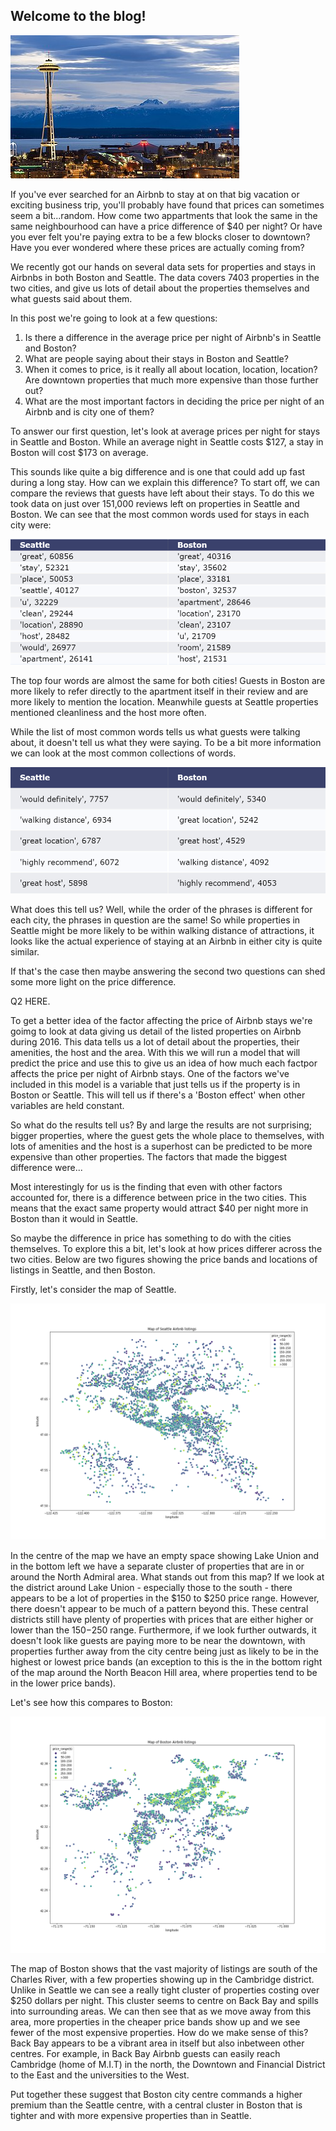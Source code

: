 ## Welcome to the blog!

<img src="/docs/assets/Seattle_Center_as_night_falls.jpg" alt="Seattle skyline">

If you've ever searched for an Airbnb to stay at on that big vacation or exciting business trip, you'll probably have found that prices can sometimes seem a bit...random.
How come two appartments that look the same in the same neighbourhood can have a price difference of $40 per night? Or have you ever felt you're paying extra to be a few blocks closer to downtown?
Have you ever wondered where these prices are actually coming from?

We recently got our hands on several data sets for properties and stays in Airbnbs in both Boston and Seattle. The data covers 7403 properties in the two cities, and give us lots of detail about the properties themselves and what guests said about them.

In this post we're going to look at a few questions:

1) Is there a difference in the average price per night of Airbnb's in Seattle and Boston?
2) What are people saying about their stays in Boston and Seattle?
3) When it comes to price, is it really all about location, location, location? Are downtown properties that much more expensive than those further out?
4) What are the most important factors in deciding the price per night of an Airbnb and is city one of them? 

To answer our first question, let's look at average prices per night for stays in Seattle and Boston. While an average night in Seattle costs $127, a stay in Boston will cost $173 on average.

This sounds like quite a big difference and is one that could add up fast during a long stay. How can we explain this difference? To start off, we can compare the reviews that guests have left about their stays. To do this we took data on just over 151,000 reviews left on
properties in Seattle and Boston. We can see that the most common words used for stays in each city were:

<img src="/docs/assets/WordsTable.png" alt="words table"> 

The top four words are almost the same for both cities! Guests in Boston are more likely to refer directly to the apartment itself in their review and are more likely to mention the location. Meanwhile guests at Seattle properties mentioned cleanliness and the host more often. 

While the list of most common words tells us what guests were talking about, it doesn't tell us what they were saying. To be a bit more information we can look at the most common collections of words.

<img src="/docs/assets/ReviewPhrases.png" alt="bigrams table">

What does this tell us? Well, while the order of the phrases is different for each city, the phrases in question are the same! So while properties in Seattle might be more likely to be within walking distance of attractions, it looks like the actual experience of staying at an Airbnb in either city is quite similar.

If that's the case then maybe answering the second two questions can shed some more light on the price difference.

Q2 HERE.

To get a better idea of the factor affecting the price of Airbnb stays we're goimg to look at data giving us detail of the listed properties  on Airbnb during 2016.
This data tells us a lot of detail about the properties, their amenities, the host and the area. With this we will run a model that will predict the price and use this to give us an idea of how much each factpor affects the price per night of Airbnb stays. One of the factors we've included in this model is a variable that just tells us if the property is in Boston or Seattle. This will tell us if there's a 'Boston effect' when other variables are held constant.

So what do the results tell us? By and large the results are not surprising; bigger properties, where the guest gets the whole place to themselves, with lots of amenities and the host is a superhost can be predicted to be more expensive than other properties. The factors that made the biggest difference were... 

Most interestingly for us is the finding that even with other factors accounted for, there is a difference between price in the two cities. This means that the exact same property would attract $40 per night more in Boston than it would in Seattle.


So maybe the difference in price has something to do with the cities themselves. To explore this a bit, let's look at how prices differer across the two cities.
Below are two figures showing the price bands and locations of listings in Seattle, and then Boston.

Firstly, let's consider the map of Seattle. 

<img src="/docs/assets/Seattle_Map2.png" alt="Seattle prices map">
          
In the centre of the map we have an empty space showing Lake Union and in the bottom left we have a separate cluster of properties that are in or around the North Admiral area.
What stands out from this map? If we look at the district around Lake Union - especially those to the south - there appears to be a lot of properties in the $150 to $250 price range.
However, there doesn't appear to be much of a pattern beyond this. These central districts still have plenty of properties with prices that are either higher or lower than the $150-$250 range. Furthermore, if we look further outwards, it doesn't look like guests are paying more to be near the downtown, with properties further away from the city centre being just as likely to be in the highest or lowest price bands (an exception to this is the in the bottom right of the map around the North Beacon Hill area, where properties tend to be in the lower price bands).

Let's see how this compares to Boston:

<img src="/docs/assets/Boston_Map2.png" alt="Boston Prices Map">

The map of Boston shows that the vast majority of listings are south of the Charles River, with a few properties showing up in the Cambridge district.
Unlike in Seattle we can see a really tight cluster of properties costing over $250 dollars per night. This cluster seems to centre on Back Bay and spills into surrounding areas. 
We can then see that as we move away from this area, more properties in the cheaper price bands show up and we see fewer of the most expensive properties.
How do we make sense of this? Back Bay appears to be a vibrant area in itself but also inbetween other centres. For example, in Back Bay Airbnb guests can easily reach
Cambridge (home of M.I.T) in the north, the Downtown and Financial District to the East and the universities to the West.

Put together these suggest that Boston city centre commands a higher premium than the Seattle centre, with a central cluster in Boston that is tighter and with more expensive properties than in Seattle.
